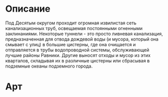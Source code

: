 # Описание
Под Десятым округом проходит огромная извилистая сеть канализационных труб, освещаемая постоянными огненными заклинаниями. Некоторые туннели - это просто ливневая канализация, предназначенная для отвода дождевой воды (и мусора, который она смывает с улиц) в большие цистерны, где она очищается и отправляется в трубы водопроводной системы, обслуживающей лучшие районы Равники. Другие выносят отходы и мусор из этих кварталов, складывая их в различные цистерны или сбрасывая в подземные океаны подземного города.
# Арт
